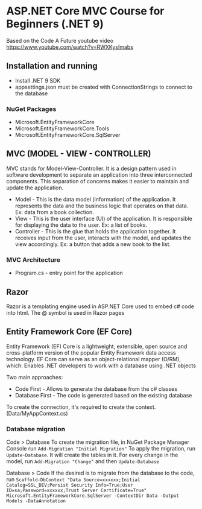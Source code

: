# ASP.NET Core MVC Course for Beginners (.NET 9)

Based on the Code A Future youtube video https://www.youtube.com/watch?v=RWXKysImabs

## Installation and running

- Install .NET 9 SDK
- appsettings.json must be created with ConnectionStrings to connect to the database

### NuGet Packages

- Microsoft.EntityFrameworkCore
- Microsoft.EntityFrameworkCore.Tools
- Microsoft.EntityFrameworkCore.SqlServer

## MVC (MODEL - VIEW - CONTROLLER)

MVC stands for Model-View-Controller. It is a design pattern used in software development to separate an application into three interconnected components. This separation of concerns makes it easier to maintain and update the application.

- Model - This is the data model (information) of the application. It represents the data and the business logic that operates on that data. Ex: data from a book collection.
- View - This is the user interface (UI) of the application. It is responsible for displaying the data to the user. Ex: a list of books.
- Controller - This is the glue that holds the application together. It receives input from the user, interacts with the model, and updates the view accordingly. Ex: a button that adds a new book to the list.

### MVC Architecture

- Program.cs - entry point for the application

## Razor

Razor is a templating engine used in ASP.NET Core used to embed c# code into html. The @ symbol is used in Razor pages

## Entity Framework Core (EF Core)

Entity Framework (EF) Core is a lightweight, extensible, open source and cross-platform version of the popular Entity Framework data access technology. EF Core can serve as an object-relational mapper (O/RM), which: Enables .NET developers to work with a database using .NET objects

Two main approaches:

- Code First - Allows to generate the database from the c# classes
- Database First - The code is generated based on the existing database

To create the connection, it's required to create the context. (Data/MyAppContext.cs)

### Database migration

Code > Database
To create the migration file, in NuGet Package Manager Console run `Add-Migration "Initial Migration"`
To apply the migration, run `Update-Database`. It will create the tables in it.
For every change in the model, run `Add-Migration "Change"` and then `Update-Database`

Database > Code
If the desired is to migrate from the database to the code, run `Scaffold-DbContext "Data Source=xxxxxx;Initial Catalog=SSL_DEV;Persist Security Info=True;User ID=sa;Password=xxxxxx;Trust Server Certificate=True" Microsoft.EntityFrameworkCore.SqlServer -ContextDir Data -Output Models -DataAnnotation`
